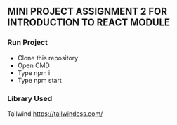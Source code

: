 ## MINI PROJECT ASSIGNMENT 2 FOR INTRODUCTION TO REACT MODULE

### Run Project

- Clone this repository
- Open CMD
- Type npm i
- Type npm start


### Library Used
Tailwind https://tailwindcss.com/
